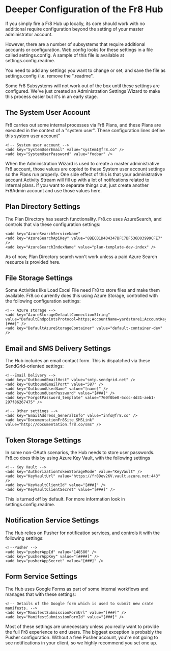 Deeper Configuration of the Fr8 Hub
========================

If you simply fire a Fr8 Hub up locally, its core should work with no additional require configuration beyond the setting of your master administrator account.

However, there are a number of subsystems that require additional accounts or configuration.
Web.config looks for these settings in a file called settings.config. A sample of this file is available at settings.config.readme. 

You need to add any settings you want to change or set, and save the file as settings.config (i.e. remove the ".readme".

Some Fr8 Subsystems will not work out of the box until these settings are configured. We've just created an Administration Settings
Wizard to make this process easier but it's in an early stage.


The System User Account
------------------------

Fr8 carries out some internal processes via Fr8 Plans, and these Plans are executed in the context of a "system user". 
These configuration lines define this system user account"

```
<!-- System user account -->
<add key="SystemUserEmail" value="system1@fr8.co" />
<add key="SystemUserPassword" value="foobar" />
```

When the Administration Wizard is used to create a master administrative Fr8 account, those values are copied to these System user account settings
so the Plans run properly. One side effect of this is that your administrative account Activity Stream will fill up with a lot of 
notifcations related to internal plans. If you want to separate things out, just create another Fr8Admin account and use those values here.

Plan Directory Settings
-------------------------

The Plan Directory has search functionality. Fr8.co uses AzureSearch, and controls that via these configuration settings:

```
<add key="AzureSearchServiceName"
<add key="AzureSearchApiKey" value="8BECB1D404347BFC7BF536D03999CFE7" />
<add key="AzureSearchIndexName" value="plan-template-dev-index" />
```

As of now, Plan Directory search won't work unless a paid Azure Search resource is provided here. 

File Storage Settings
-------------------------
Some Activities like Load Excel File need Fr8 to store files and make them available. Fr8.co currently does this using Azure Storage, controlled
with the following configuration settings:

```
<!-- Azure storage -->
<add key="AzureStorageDefaultConnectionString" value="DefaultEndpointsProtocol=https;AccountName=yardstore1;AccountKey=[###]" />
<add key="DefaultAzureStorageContainer" value="default-container-dev" />
```

Email and SMS Delivery Settings
-------------------------
The Hub includes an email contact form. This is dispatched via these SendGrid-oriented settings:

```
<!--Email Delivery -->
<add key="OutboundEmailHost" value="smtp.sendgrid.net" />
<add key="OutboundEmailPort" value="587" />
<add key="OutboundUserName" value="[name]" />
<add key="OutboundUserPassword" value="[###]" />
<add key="ForgotPassword_template" value="760f0be0-6ccc-4d31-aeb1-297f86267475" />

<!-- Other settings -->
<add key="EmailAddress_GeneralInfo" value="info@fr8.co" />
<add key="DocumentationFr8Site_SMSLink" value="http://documentation.fr8.co/sms" />
```

Token Storage Settings
--------------------------
In some non-OAuth scenarios, the Hub needs to store user passwords. Fr8.co does this by using Azure Key Vault, with the following settings

```
<!-- Key Vault -->
<add key="AuthorizationTokenStorageMode" value="KeyVault" />
<add key="KeyVaultUrl" value="https://fr8Dev2KV.vault.azure.net:443" />
<add key="KeyVaultClientId" value="[###]" />
<add key="KeyVaultClientSecret" value="[###]" />
```

This is turned off by default. For more information look in settings.config.readme.

Notification Service Settings
---------------------------

The Hub relies on Pusher for notification services, and controls it with the following settings:

```
<!--Pusher -->
<add key="pusherAppId" value="148580" />
<add key="pusherAppKey" value="[####]" />
<add key="pusherAppSecret" value="[###]" />
```

Form Service Settings
----------------------------

The Hub uses Google Forms as part of some internal workflows and manages that with these settings:

```
<!-- Details of the Google form which is used to submit new crate manifests. -->
<add key="ManifestSubmissionFormUrl" value="[###]" />
<add key="ManifestSubmissionFormId" value="[###]" />
```

Most of these settings are unnecessary unless you really want to provide the full Fr8 experience to end users. The biggest exception is probably the Pusher
configuration. Without a free Pusher account, you're not going to see notifications in your client, so we highly recommend you set one up.
